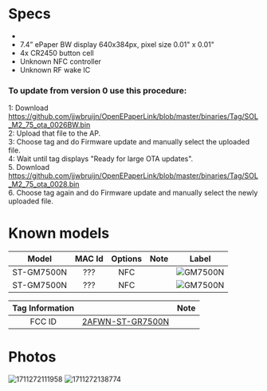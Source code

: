 # Specs #
* 
* 7.4” ePaper BW display 640x384px, pixel size 0.01" x 0.01"
* 4x CR2450 button cell
* Unknown NFC controller
* Unknown RF wake IC

### To update from version 0 use this procedure:
1: Download https://github.com/jjwbruijn/OpenEPaperLink/blob/master/binaries/Tag/SOL_M2_75_ota_0026BW.bin <br>
2: Upload that file to the AP. <br>
3: Choose tag and do Firmware update and manually select the uploaded file.<br>
4: Wait until tag displays "Ready for large OTA updates".<br>
5. Download https://github.com/jjwbruijn/OpenEPaperLink/blob/master/binaries/Tag/SOL_M2_75_ota_0028.bin <br>
6. Choose tag again and do Firmware update and manually select the newly uploaded file.<br>

# Known models # 
Model | MAC Id | Options | Note | Label
:-------------------------:|:------:|:-----------------------:|:-------------------------:|:---------------------:
ST-GM7500N |  ???   | NFC |  | ![GM7500N](https://github.com/jjwbruijn/OpenEPaperLink/assets/54243849/8a87233b-7432-451f-92fd-cda190db8f21)| 
ST-GM7500N |  ???   | NFC |  | ![GM7500N](https://github.com/jjwbruijn/OpenEPaperLink/assets/54243849/8a87233b-7432-451f-92fd-cda190db8f21)| 

 Tag Information                     |       | Note
:-------------------------:|:-------------------------:|:-------------------------:
FCC ID | [2AFWN-ST-GR7500N](https://fccid.io/2AFWN-ST-GR7500N)

# Photos #
![1711272111958](https://github.com/jjwbruijn/OpenEPaperLink/assets/54243849/e28fa3e1-f273-42b0-911a-97bc9fe2dbe9)
![1711272138774](https://github.com/jjwbruijn/OpenEPaperLink/assets/54243849/2382c526-3bb3-4cfe-8892-36c7959690bb)



<br/>



<br/>